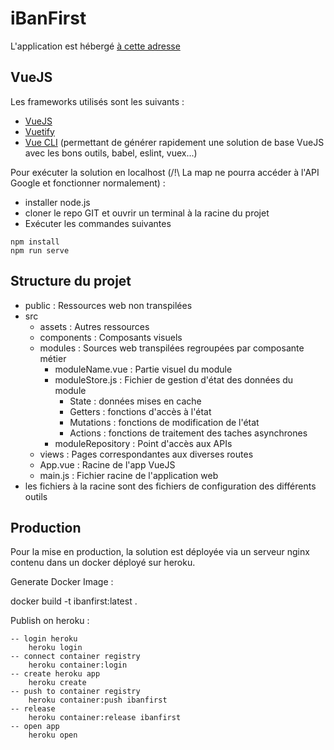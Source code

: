 # iBanFirst

L'application est hébergé [à cette adresse](https://hidden-beach-13976.herokuapp.com/)

## VueJS

Les frameworks utilisés sont les suivants :
 - [VueJS](https://fr.vuejs.org/)
 - [Vuetify](https://vuetifyjs.com/en/)
 - [Vue CLI](https://cli.vuejs.org/) (permettant de générer rapidement une solution de base VueJS avec les bons outils, babel, eslint, vuex...)

Pour exécuter la solution en localhost (/!\ La map ne pourra accéder à l'API Google et fonctionner normalement) :
 - installer node.js
 - cloner le repo GIT et ouvrir un terminal à la racine du projet
 - Exécuter les commandes suivantes 
```
npm install
npm run serve
```

## Structure du projet

 - public : Ressources web non transpilées
 - src
    - assets : Autres ressources
    - components : Composants visuels 
    - modules : Sources web transpilées regroupées par composante métier
        - moduleName.vue : Partie visuel du module
        - moduleStore.js : Fichier de gestion d'état des données du module
            - State : données mises en cache
            - Getters : fonctions d'accès à l'état
            - Mutations : fonctions de modification de l'état
            - Actions : fonctions de traitement des taches asynchrones
        - moduleRepository : Point d'accès aux APIs
    - views : Pages correspondantes aux diverses routes
    - App.vue : Racine de l'app VueJS
    - main.js : Fichier racine de l'application web
 - les fichiers à la racine sont des fichiers de configuration des différents outils

 ## Production

Pour la mise en production, la solution est déployée via un serveur nginx contenu dans un docker déployé sur heroku. 

Generate Docker Image :

docker build -t ibanfirst:latest .

Publish on heroku :
```
-- login heroku
    heroku login
-- connect container registry
    heroku container:login
-- create heroku app
    heroku create
-- push to container registry
    heroku container:push ibanfirst
-- release
    heroku container:release ibanfirst
-- open app
    heroku open
```
